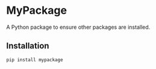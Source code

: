 # MyPackage

A Python package to ensure other packages are installed.

## Installation

```bash
pip install mypackage
